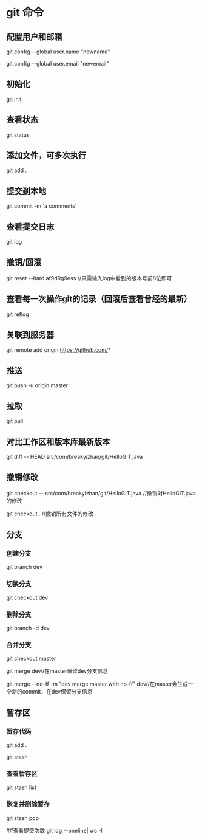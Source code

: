# git 命令
## 配置用户和邮箱
git config --global user.name "newname"

git config --global user.email "newemail"
## 初始化
git init
## 查看状态
git status
## 添加文件，可多次执行
git add .
## 提交到本地
git commit -m 'a comments'
## 查看提交日志
git log
## 撤销/回滚
git reset --hard af9d9g9ess //只需输入log中看到的版本号前8位即可
## 查看每一次操作git的记录（回滚后查看曾经的最新）
git reflog
## 关联到服务器
git remote add origin https://github.com/*
## 推送
git push -u origin master
## 拉取
git pull
## 对比工作区和版本库最新版本
git diff -- HEAD src/com/breakyizhan/git/HelloGIT.java
## 撤销修改
git checkout -- src/com/breakyizhan/git/HelloGIT.java //撤销对HelloGIT.java的修改

git checkout . //撤销所有文件的修改

## 分支
### 创建分支
git branch dev
### 切换分支
git checkout dev
### 删除分支
git branch -d dev
### 合并分支
git checkout master

git merge dev//在master保留dev分支信息

git merge --no-ff -m "dev merge master with no-ff" dev//在master会生成一个新的commit，在dev保留分支信息

## 暂存区
### 暂存代码
git add .

git stash
### 查看暂存区
git stash list
### 恢复并删除暂存
git stash pop

##查看提交次数
git log --oneline| wc -l
